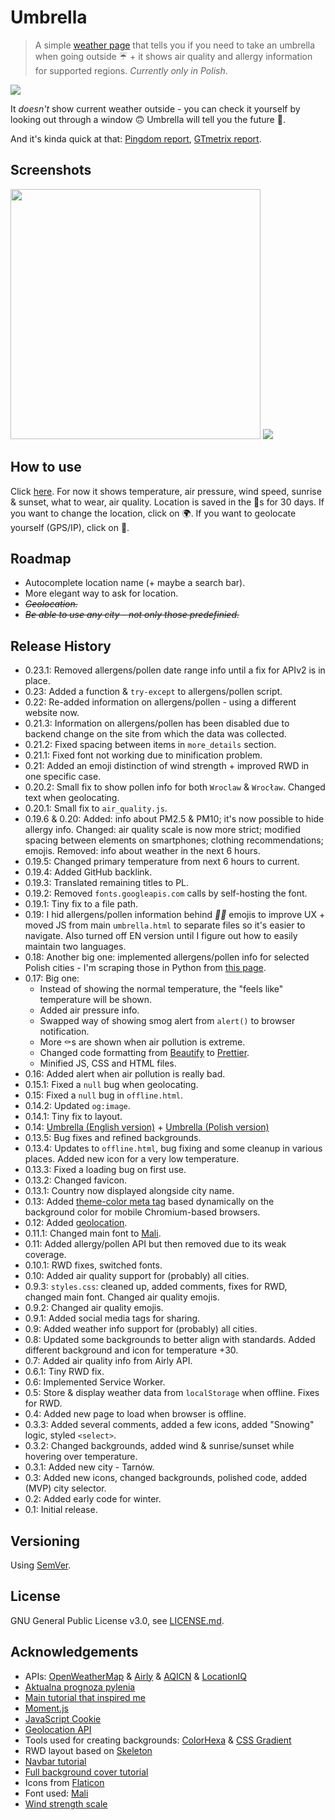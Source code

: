 # Umbrella

> A simple [weather page](https://vardecab.github.io/umbrella/umbrella.html) that tells you if you need to take an umbrella when going outside ☔ + it shows air quality and allergy information for supported regions. _Currently only in Polish_.

<img src="https://vardecab.github.io/umbrella/images/social-sharing/umbrella-facebook-ogimage-v2.png">

It _doesn't_ show current weather outside - you can check it yourself by looking out through a window 🙃 Umbrella will tell you the future 🔮.

And it's kinda quick at that: [Pingdom report](https://tools.pingdom.com/#5bef88ed9f800000), [GTmetrix report](https://gtmetrix.com/reports/vardecab.github.io/snSxSCDL).

## Screenshots

<img src="https://s5.gifyu.com/images/umbrella.gif" height="400"/>
<img src="https://i.ibb.co/X4CHyH4/umbrella.png"/>

<!-- ![](https://i.ibb.co/Sr8H4Wv/Screenshot-20191208-143750-Brave-COLLAGE.jpg)
![](https://s5.gifyu.com/images/Screenshot_20191208-143750_Brave-ANIMATION.gif) -->

## How to use

Click [here](https://vardecab.github.io/umbrella/umbrella.html). For now it shows temperature, air pressure, wind speed, sunrise & sunset, what to wear, air quality. Location is saved in the 🍪s for 30 days. If you want to change the location, click on 🌍. If you want to geolocate yourself (GPS/IP), click on 📍.

## Roadmap

-   Autocomplete location name (+ maybe a search bar).
-   More elegant way to ask for location.
-   <del>_Geolocation._</del>
-   <del>_Be able to use any city - not only those predefinied._</del>

## Release History

- 0.23.1: Removed allergens/pollen date range info until a fix for APIv2 is in place.
- 0.23: Added a function & `try-except` to allergens/pollen script.
- 0.22: Re-added information on allergens/pollen - using a different website now.
- 0.21.3: Information on allergens/pollen has been disabled due to backend change on the site from which the data was collected.
- 0.21.2: Fixed spacing between items in `more_details` section.
- 0.21.1: Fixed font not working due to minification problem.
- 0.21: Added an emoji distinction of wind strength + improved RWD in one specific case.
- 0.20.2: Small fix to show pollen info for both `Wroclaw` & `Wrocław`. Changed text when geolocating.
- 0.20.1: Small fix to `air_quality.js`.
- 0.19.6 & 0.20: Added: info about PM2.5 & PM10; it's now possible to hide allergy info. Changed: air quality scale is now more strict; modified spacing between elements on smartphones; clothing recommendations; emojis. Removed: info about weather in the next 6 hours.
- 0.19.5: Changed primary temperature from next 6 hours to current. 
- 0.19.4: Added GitHub backlink.
- 0.19.3: Translated remaining titles to PL.
-   0.19.2: Removed `fonts.googleapis.com` calls by self-hosting the font.
-   0.19.1: Tiny fix to a file path.
-   0.19: I hid allergens/pollen information behind _🤧👀_ emojis to improve UX + moved JS from main `umbrella.html` to separate files so it's easier to navigate. Also turned off EN version until I figure out how to easily maintain two languages.
-   0.18: Another big one: implemented allergens/pollen info for selected Polish cities - I'm scraping those in Python from [this page](https://www.claritine.pl/pl/prognoza-dla-alergikow/aktualna-prognoza-pylenia/).
-   0.17: Big one:
    -   Instead of showing the normal temperature, the "feels like" temperature will be shown.
    -   Added air pressure info.
    -   Swapped way of showing smog alert from `alert()` to browser notification.
    -   More ⚰️s are shown when air pollution is extreme.
    -   Changed code formatting from [Beautify](https://marketplace.visualstudio.com/items?itemName=HookyQR.beautify) to [Prettier](https://marketplace.visualstudio.com/items?itemName=esbenp.prettier-vscode).
    -   Minified JS, CSS and HTML files.
-   0.16: Added alert when air pollution is really bad.
-   0.15.1: Fixed a `null` bug when geolocating.
-   0.15: Fixed a `null` bug in `offline.html`.
-   0.14.2: Updated `og:image`.
-   0.14.1: Tiny fix to layout.
-   0.14: [Umbrella (English version)](https://vardecab.github.io/umbrella/umbrella-en.html) + [Umbrella (Polish version)](https://vardecab.github.io/umbrella/umbrella.html)
-   0.13.5: Bug fixes and refined backgrounds.
-   0.13.4: Updates to `offline.html`, bug fixing and some cleanup in various places. Added new icon for a very low temperature.
-   0.13.3: Fixed a loading bug on first use.
-   0.13.2: Changed favicon.
-   0.13.1: Country now displayed alongside city name.
-   0.13: Added [theme-color meta tag](https://developers.google.com/web/updates/2014/11/Support-for-theme-color-in-Chrome-39-for-Android) based dynamically on the background color for mobile Chromium-based browsers.
-   0.12: Added [geolocation](https://developer.mozilla.org/en-US/docs/Web/API/Geolocation_API).
-   0.11.1: Changed main font to [Mali](https://fonts.google.com/specimen/Mali).
-   0.11: Added allergy/pollen API but then removed due to its weak coverage.
-   0.10.1: RWD fixes, switched fonts.
-   0.10: Added air quality support for (probably) all cities.
-   0.9.3: `styles.css`: cleaned up, added comments, fixes for RWD, changed main font. Changed air quality emojis.
-   0.9.2: Changed air quality emojis.
-   0.9.1: Added social media tags for sharing.
-   0.9: Added weather info support for (probably) all cities.
-   0.8: Updated some backgrounds to better align with standards. Added different background and icon for temperature +30.
-   0.7: Added air quality info from Airly API.
-   0.6.1: Tiny RWD fix.
-   0.6: Implemented Service Worker.
-   0.5: Store & display weather data from `localStorage` when offline. Fixes for RWD.
-   0.4: Added new page to load when browser is offline.
-   0.3.3: Added several comments, added a few icons, added "Snowing" logic, styled `<select>`.
-   0.3.2: Changed backgrounds, added wind & sunrise/sunset while hovering over temperature.
-   0.3.1: Added new city - Tarnów.
-   0.3: Added new icons, changed backgrounds, polished code, added (MVP) city selector.
-   0.2: Added early code for winter.
-   0.1: Initial release.

## Versioning

Using [SemVer](http://semver.org/).

## License

GNU General Public License v3.0, see [LICENSE.md](https://github.com/vardecab/umbrella/blob/master/LICENSE).

## Acknowledgements

-   APIs: [OpenWeatherMap](https://openweathermap.org/api) & [Airly](https://developer.airly.eu/api) & [AQICN](https://aqicn.org/api/) & [LocationIQ](https://locationiq.com)
-   [Aktualna prognoza pylenia](http://pylenia.pl/)
-   [Main tutorial that inspired me](https://bytemaster.io/fetch-weather-openweathermap-api-javascript)
-   [Moment.js](https://momentjs.com)
-   [JavaScript Cookie](https://github.com/js-cookie/js-cookie)
-   [Geolocation API](https://developer.mozilla.org/en-US/docs/Web/API/Geolocation_API)
-   Tools used for creating backgrounds: [ColorHexa](https://www.colorhexa.com) & [CSS Gradient](https://cssgradient.io)
-   RWD layout based on [Skeleton](http://getskeleton.com)
-   [Navbar tutorial](https://www.w3schools.com/howto/howto_js_bottom_nav_responsive.asp)
-   [Full background cover tutorial](https://css-tricks.com/perfect-full-page-background-image)
-   Icons from [Flaticon](https://www.flaticon.com)
-   Font used: [Mali](https://fonts.google.com/specimen/Mali)
- [Wind strength scale](https://www.bip.krakow.pl/plik.php?zid=80905&wer=0&new=t&mode=shw)
